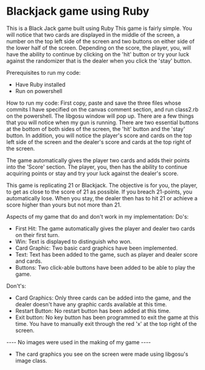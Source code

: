 # Blackjack game using Ruby
This is a Black Jack game built using Ruby
This game is fairly simple.
You will notice that two cards are displayed in the middle of the screen, a number on the 
top left side of the screen and two buttons on either side of the lower half of the screen. Depending
on the score, the player, you, will have the ability to continue by clicking on the 'hit' button
or try your luck against the randomizer that is the dealer when you click the 'stay' button.

Prerequisites  to run my code:
- Have Ruby installed
- Run on powershell

How to run my code:
	First copy, paste and save the three files whose commits I have specified on the canvas comment section, and run class2.rb on the powershell.
The libgosu window will pop up. There are a few things that you will notice when my gun is running.
There are two essential buttons at the bottom of both sides of the screen, the 'hit' button and
the 'stay' button. In addition, you will notice the player's score and cards on the top left
side of the screen and the dealer's score and cards at the top right of the screen. 

The game automatically gives the player two cards and adds their points into the 'Score' section.
The player, you, then has the ability to continue acquiring points or stay and try your luck
against the dealer's score.

This game is replicating 21 or Blackjack. The objective is for you, the player, to get as close to
the score of 21 as possible. If you breach 21-points, you automatically lose. When you stay, the dealer
then has to hit 21 or achieve a score higher than yours but not more than 21.

Aspects of my game that do and don't work in my implementation:
Do's:
- First Hit: The game automatically gives the player and dealer two cards on their first turn.
- Win: Text is displayed to distinguish who won.
- Card Graphic: Two basic card graphics have been implemented.
- Text: Text has been added to the game, such as player and dealer score and cards.
- Buttons: Two click-able buttons have been added to be able to play the game.

Don't's:
- Card Graphics: Only three cards can be added into the game, and the dealer doesn't have any
graphic cards available at this time.
- Restart Button: No restart button has been added at this time.
- Exit button: No key button has been programmed to exit the game at this time. You have to
manually exit through the red 'x' at the top right of the screen.

---- No images were used in the making of my game ----
* The card graphics you see on the screen were made using libgosu's image class.